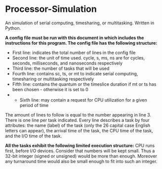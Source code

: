 # Processor-Simulation #
An simulation of serial computing, timesharing, or multitasking. Written in Python.

**A config file must be run with this document in which includes the instructions for this program. The config file has the following structure:**
* First line: indicates the total number of lines in the config file
* Second line: the unit of time used. cycle, s, ms, ns are for cycles, seconds, milliseconds, and nanoseconds respectively
* Third line: the number of tasks that will be used
* Fourth line: contains sc, ts, or mt to indicate serial computing, timesharing or multitasking respectively
* Fifth line: contains the quantum or the timeslice duration if mt or ts has been chosen - otherwise it is set to 0
* * Sixth line: may contain a request for CPU utilization for a given period of time

The amount of lines to follow is equal to the number appearing in line 3. There is one line per task indicated. Every line describes a task by four attributes: the name (label) of the task (only the 26 capital case English letters can appear), the arrival time of the task, the CPU time of the task, and the I/O time of the task. 

**All the tasks exhibit the following limited execution structure:**
CPU runs first, before I/O devices. Consider that numbers will be kept small. Thus a 32-bit integer (signed or unsigned) would be more than enough. Moreover any turnaround time would also be small enough to fit into such an integer.
